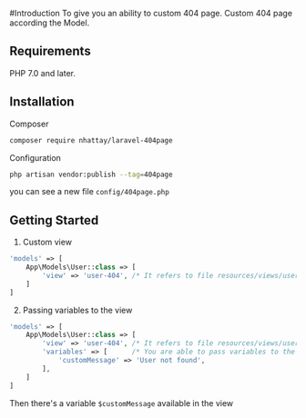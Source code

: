 #Introduction
To give you an ability to custom 404 page. Custom 404 page according the Model.

## Requirements
PHP 7.0 and later.

## Installation
Composer
```bash
composer require nhattay/laravel-404page
```

Configuration
```bash
php artisan vendor:publish --tag=404page
```
you can see a new file `config/404page.php`

## Getting Started
1. Custom view
```php
'models' => [
    App\Models\User::class => [
        'view' => 'user-404', /* It refers to file resources/views/user-404.blade.php */
    ]
]
```
2. Passing variables to the view
```php
'models' => [
    App\Models\User::class => [
        'view' => 'user-404', /* It refers to file resources/views/user-404.blade.php */
        'variables' => [      /* You are able to pass variables to the view */
            'customMessage' => 'User not found',
        ],
    ]
]
```
Then there's a variable `$customMessage` available in the view